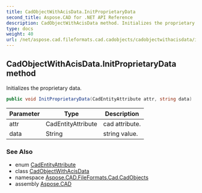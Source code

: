 ```yaml
---
title: CadObjectWithAcisData.InitProprietaryData
second_title: Aspose.CAD for .NET API Reference
description: CadObjectWithAcisData method. Initializes the proprietary data
type: docs
weight: 40
url: /net/aspose.cad.fileformats.cad.cadobjects/cadobjectwithacisdata/initproprietarydata/
---
```

## CadObjectWithAcisData.InitProprietaryData method

Initializes the proprietary data.

```csharp
public void InitProprietaryData(CadEntityAttribute attr, string data)
```

| Parameter | Type | Description |
| --- | --- | --- |
| attr | CadEntityAttribute | cad attribute. |
| data | String | string value. |

### See Also

* enum [CadEntityAttribute](../../../aspose.cad.fileformats.cad/cadentityattribute/)
* class [CadObjectWithAcisData](../)
* namespace [Aspose.CAD.FileFormats.Cad.CadObjects](../../../aspose.cad.fileformats.cad.cadobjects/)
* assembly [Aspose.CAD](../../../)


